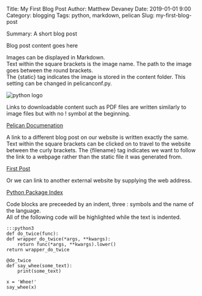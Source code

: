Title: My First Blog Post
Author: Matthew Devaney
Date: 2019-01-01 9:00
Category: blogging
Tags: python, markdown, pelican
Slug: my-first-blog-post
<!-- Status: published -->
Summary: A short blog post

Blog post content goes here


Images can be displayed in Markdown.  
Text within the square brackets is the image name. The path to the image goes between the round brackets.  
The {static} tag indicates the image is stored in the content folder. This setting can be changed in pelicanconf.py.

![python logo]({static}/python_icon.png)

Links to downloadable content such as PDF files are written similarly to image files but with no ! symbol at the beginning.

[Pelican Documenation]({static}/pelican.pdf)

A link to a different blog post on our website is written exactly the same.  
Text within the square brackets can be clicked on to travel to the website between the curly brackets.
The {filename} tag indicates we want to follow the link to a webpage rather than the static file it was generated from.

[First Post]({filename}/first_post.md)

Or we can link to another external website by supplying the web address.

[Python Package Index](https://pypi.org)



Code blocks are preceeded by an indent, three : symbols and the name of the language.  
All of the following code will be highlighted while the text is indented.

    :::python3
    def do_twice(func):
    def wrapper_do_twice(*args, **kwargs):
        return func(*args, **kwargs).lower()
    return wrapper_do_twice

    @do_twice
    def say_whee(some_text):
        print(some_text)

    x = 'Whee!'
    say_whee(x)